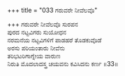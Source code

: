 +++
title = "033 ಗರುವರೇ ನೀವೆಲವೊ"

+++
ಗರುವರೇ ನೀವೆಲವೊ ಸುರಪನ  
ಪುರದ ನಟ್ಟವಿಗರು ಸುಯೋಧನ  
ನರಮನೆಯ ನಟ್ಟವಿಗಳಿಗೆ ಪಾಡಹರೆ ತೊಡಕುವೊಡೆ   
ಅರಸು ಪರಿಯಂತಾರು ನೀವೆನು  
ತರಿಭಟರಿಗಾಗ್ನೇಯ ವಾರುಣ  
ನಿರುತಿ ಮೊದಲಾದಸ್ತ್ರ ಚಯವನು ಕವಿಸಿದನು ಕರ್ಣ      ॥33॥